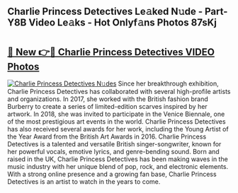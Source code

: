 ## Charlie Princess Detectives Le𝚊ked N𝚞de - Part-Y8B Video Le𝚊ks - Hot Onlyf𝚊ns Photos 87sKj

# <h2><a href="http://ac21230.deff.icu/?id=Charlie+Princess+Detectives">🔗 New 👉🔴 Charlie Princess Detectives VIDEO Photos</a></h2>

[![Charlie Princess Detectives N𝚞des](https://i.imgur.com/rIISA9y.gif)](http://ac21230.deff.icu/?id=Charlie+Princess+Detectives)
Since her breakthrough exhibition, Charlie Princess Detectives has collaborated with several high-profile artists and organizations. In 2017, she worked with the British fashion brand Burberry to create a series of limited-edition scarves inspired by her artwork. In 2018, she was invited to participate in the Venice Biennale, one of the most prestigious art events in the world. Charlie Princess Detectives has also received several awards for her work, including the Young Artist of the Year Award from the British Art Awards in 2016. Charlie Princess Detectives is a talented and versatile British singer-songwriter, known for her powerful vocals, emotive lyrics, and genre-bending sound. Born and raised in the UK, Charlie Princess Detectives has been making waves in the music industry with her unique blend of pop, rock, and electronic elements. With a strong online presence and a growing fan base, Charlie Princess Detectives is an artist to watch in the years to come.
